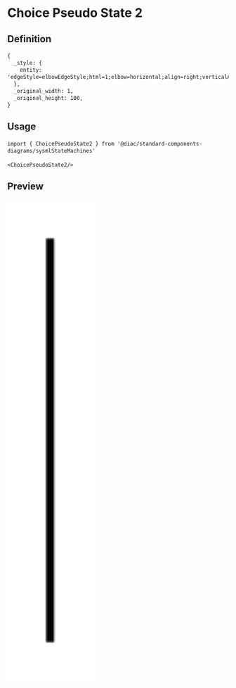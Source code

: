 # Choice Pseudo State 2

## Definition

```
{
  _style: { 
    entity: 'edgeStyle=elbowEdgeStyle;html=1;elbow=horizontal;align=right;verticalAlign=bottom;rounded=0;labelBackgroundColor=none;endArrow=open;endSize=12;',
  },
  _original_width: 1,
  _original_height: 100,
}
```

## Usage

```
import { ChoicePseudoState2 } from '@diac/standard-components-diagrams/sysmlStateMachines'

<ChoicePseudoState2/>
```

## Preview

<img src="./choice-pseudo-state-2.png" width="200"/>

